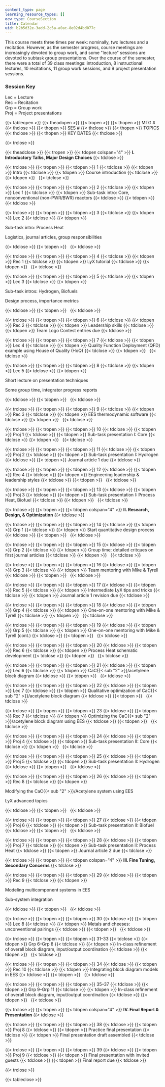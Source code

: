 ```yaml
---
content_type: page
learning_resource_types: []
ocw_type: CourseSection
title: Calendar
uid: b2b5d32e-3add-2c5a-a0ac-8e02d4bd077c
---
```


This course meets three times per week: nominally, two lectures and a recitation. However, as the semester progress, course meetings are increasingly devoted to group work, and some "lecture" sessions are devoted to subtask group presentations. Over the course of the semester, there were a total of 39 class meetings: introduction, 8 instructional lectures, 10 recitations, 11 group work sessions, and 9 project presentation sessions.

### Session Key

Lec = Lecture  
Rec = Recitation  
Grp = Group work  
Proj = Project presentations

{{< tableopen >}}
{{< theadopen >}}
{{< tropen >}}
{{< thopen >}}
MTG #
{{< thclose >}}
{{< thopen >}}
SES #
{{< thclose >}}
{{< thopen >}}
TOPICS
{{< thclose >}}
{{< thopen >}}
KEY DATES
{{< thclose >}}

{{< trclose >}}

{{< theadclose >}}
{{< tropen >}}
{{< tdopen colspan="4" >}}
**I. Introductory Talks, Major Design Choices**
{{< tdclose >}}

{{< trclose >}}
{{< tropen >}}
{{< tdopen >}}
1
{{< tdclose >}}
{{< tdopen >}}
Intro
{{< tdclose >}}
{{< tdopen >}}
Course introduction
{{< tdclose >}}
{{< tdopen >}}
 
{{< tdclose >}}

{{< trclose >}}
{{< tropen >}}
{{< tdopen >}}
2
{{< tdclose >}}
{{< tdopen >}}
Lec 1
{{< tdclose >}}
{{< tdopen >}}
Sub-task intro: Core, nonconventional (non-PWR/BWR) reactors
{{< tdclose >}}
{{< tdopen >}}
 
{{< tdclose >}}

{{< trclose >}}
{{< tropen >}}
{{< tdopen >}}
3
{{< tdclose >}}
{{< tdopen >}}
Lec 2
{{< tdclose >}}
{{< tdopen >}}


Sub-task intro: Process Heat

Logistics, journal articles, group responsibilities


{{< tdclose >}}
{{< tdopen >}}
 
{{< tdclose >}}

{{< trclose >}}
{{< tropen >}}
{{< tdopen >}}
4
{{< tdclose >}}
{{< tdopen >}}
Rec 1
{{< tdclose >}}
{{< tdopen >}}
LyX tutorial
{{< tdclose >}}
{{< tdopen >}}
 
{{< tdclose >}}

{{< trclose >}}
{{< tropen >}}
{{< tdopen >}}
5
{{< tdclose >}}
{{< tdopen >}}
Lec 3
{{< tdclose >}}
{{< tdopen >}}


Sub-task intros: Hydrogen, Biofuels

Design process, importance metrics


{{< tdclose >}}
{{< tdopen >}}
 
{{< tdclose >}}

{{< trclose >}}
{{< tropen >}}
{{< tdopen >}}
6
{{< tdclose >}}
{{< tdopen >}}
Rec 2
{{< tdclose >}}
{{< tdopen >}}
Leadership skills
{{< tdclose >}}
{{< tdopen >}}
Team Logo Contest entries due
{{< tdclose >}}

{{< trclose >}}
{{< tropen >}}
{{< tdopen >}}
7
{{< tdclose >}}
{{< tdopen >}}
Lec 4
{{< tdclose >}}
{{< tdopen >}}
Quality Function Deployment (QFD) example using House of Quality (HoQ)
{{< tdclose >}}
{{< tdopen >}}
 
{{< tdclose >}}

{{< trclose >}}
{{< tropen >}}
{{< tdopen >}}
8
{{< tdclose >}}
{{< tdopen >}}
Lec 5
{{< tdclose >}}
{{< tdopen >}}


Short lecture on presentation techniques

Some group time, integrator progress reports


{{< tdclose >}}
{{< tdopen >}}
 
{{< tdclose >}}

{{< trclose >}}
{{< tropen >}}
{{< tdopen >}}
9
{{< tdclose >}}
{{< tdopen >}}
Rec 3
{{< tdclose >}}
{{< tdopen >}}
EES thermodynamic software
{{< tdclose >}}
{{< tdopen >}}
 
{{< tdclose >}}

{{< trclose >}}
{{< tropen >}}
{{< tdopen >}}
10
{{< tdclose >}}
{{< tdopen >}}
Proj 1
{{< tdclose >}}
{{< tdopen >}}
Sub-task presentation I: Core
{{< tdclose >}}
{{< tdopen >}}
 
{{< tdclose >}}

{{< trclose >}}
{{< tropen >}}
{{< tdopen >}}
11
{{< tdclose >}}
{{< tdopen >}}
Proj 2
{{< tdclose >}}
{{< tdopen >}}
Sub-task presentation I: Hydrogen
{{< tdclose >}}
{{< tdopen >}}
Journal article 1 due
{{< tdclose >}}

{{< trclose >}}
{{< tropen >}}
{{< tdopen >}}
12
{{< tdclose >}}
{{< tdopen >}}
Rec 4
{{< tdclose >}}
{{< tdopen >}}
Engineering leadership & leadership styles
{{< tdclose >}}
{{< tdopen >}}
 
{{< tdclose >}}

{{< trclose >}}
{{< tropen >}}
{{< tdopen >}}
13
{{< tdclose >}}
{{< tdopen >}}
Proj 3
{{< tdclose >}}
{{< tdopen >}}
Sub-task presentation I: Process Heat, Biofuel
{{< tdclose >}}
{{< tdopen >}}
 
{{< tdclose >}}

{{< trclose >}}
{{< tropen >}}
{{< tdopen colspan="4" >}}
**II. Research, Design, & Optimization**
{{< tdclose >}}

{{< trclose >}}
{{< tropen >}}
{{< tdopen >}}
14
{{< tdclose >}}
{{< tdopen >}}
Grp 1
{{< tdclose >}}
{{< tdopen >}}
Start quantitative design process
{{< tdclose >}}
{{< tdopen >}}
 
{{< tdclose >}}

{{< trclose >}}
{{< tropen >}}
{{< tdopen >}}
15
{{< tdclose >}}
{{< tdopen >}}
Grp 2
{{< tdclose >}}
{{< tdopen >}}
Group time; detailed critques on first journal articles
{{< tdclose >}}
{{< tdopen >}}
 
{{< tdclose >}}

{{< trclose >}}
{{< tropen >}}
{{< tdopen >}}
16
{{< tdclose >}}
{{< tdopen >}}
Grp 3
{{< tdclose >}}
{{< tdopen >}}
Team mentoring with Mike & Tyrell
{{< tdclose >}}
{{< tdopen >}}
 
{{< tdclose >}}

{{< trclose >}}
{{< tropen >}}
{{< tdopen >}}
17
{{< tdclose >}}
{{< tdopen >}}
Rec 5
{{< tdclose >}}
{{< tdopen >}}
Intermediate LyX tips and tricks
{{< tdclose >}}
{{< tdopen >}}
Journal article 1 revision due
{{< tdclose >}}

{{< trclose >}}
{{< tropen >}}
{{< tdopen >}}
18
{{< tdclose >}}
{{< tdopen >}}
Grp 4
{{< tdclose >}}
{{< tdopen >}}
One-on-one mentoring with Mike & Tyrell
{{< tdclose >}}
{{< tdopen >}}
 
{{< tdclose >}}

{{< trclose >}}
{{< tropen >}}
{{< tdopen >}}
19
{{< tdclose >}}
{{< tdopen >}}
Grp 5
{{< tdclose >}}
{{< tdopen >}}
One-on-one mentoring with Mike & Tyrell (cont.)
{{< tdclose >}}
{{< tdopen >}}
 
{{< tdclose >}}

{{< trclose >}}
{{< tropen >}}
{{< tdopen >}}
20
{{< tdclose >}}
{{< tdopen >}}
Rec 6
{{< tdclose >}}
{{< tdopen >}}
Process Heat schematic development
{{< tdclose >}}
{{< tdopen >}}
 
{{< tdclose >}}

{{< trclose >}}
{{< tropen >}}
{{< tdopen >}}
21
{{< tdclose >}}
{{< tdopen >}}
Lec 6
{{< tdclose >}}
{{< tdopen >}}
CaC{{< sub "2" >}}/acetylene block diagram
{{< tdclose >}}
{{< tdopen >}}
 
{{< tdclose >}}

{{< trclose >}}
{{< tropen >}}
{{< tdopen >}}
22
{{< tdclose >}}
{{< tdopen >}}
Lec 7
{{< tdclose >}}
{{< tdopen >}}
Qualitative optimization of CaC{{< sub "2" >}}/acetylene block diagram
{{< tdclose >}}
{{< tdopen >}}
 
{{< tdclose >}}

{{< trclose >}}
{{< tropen >}}
{{< tdopen >}}
23
{{< tdclose >}}
{{< tdopen >}}
Rec 7
{{< tdclose >}}
{{< tdopen >}}
Optimizing the CaC{{< sub "2" >}}/acetylene block diagram using EES
{{< tdclose >}}
{{< tdopen >}}
 
{{< tdclose >}}

{{< trclose >}}
{{< tropen >}}
{{< tdopen >}}
24
{{< tdclose >}}
{{< tdopen >}}
Proj 4
{{< tdclose >}}
{{< tdopen >}}
Sub-task presentation II: Core
{{< tdclose >}}
{{< tdopen >}}
 
{{< tdclose >}}

{{< trclose >}}
{{< tropen >}}
{{< tdopen >}}
25
{{< tdclose >}}
{{< tdopen >}}
Proj 5
{{< tdclose >}}
{{< tdopen >}}
Sub-task presentation II: Hydrogen
{{< tdclose >}}
{{< tdopen >}}
 
{{< tdclose >}}

{{< trclose >}}
{{< tropen >}}
{{< tdopen >}}
26
{{< tdclose >}}
{{< tdopen >}}
Rec 8
{{< tdclose >}}
{{< tdopen >}}


Modifying the CaC{{< sub "2" >}}/Acetylene system using EES

LyX advanced topics


{{< tdclose >}}
{{< tdopen >}}
 
{{< tdclose >}}

{{< trclose >}}
{{< tropen >}}
{{< tdopen >}}
27
{{< tdclose >}}
{{< tdopen >}}
Proj 6
{{< tdclose >}}
{{< tdopen >}}
Sub-task presentation II: Biofuel
{{< tdclose >}}
{{< tdopen >}}
 
{{< tdclose >}}

{{< trclose >}}
{{< tropen >}}
{{< tdopen >}}
28
{{< tdclose >}}
{{< tdopen >}}
Proj 7
{{< tdclose >}}
{{< tdopen >}}
Sub-task presentation II: Process Heat
{{< tdclose >}}
{{< tdopen >}}
Journal article 2 due
{{< tdclose >}}

{{< trclose >}}
{{< tropen >}}
{{< tdopen colspan="4" >}}
**III. Fine Tuning, Secondary Concerns**
{{< tdclose >}}

{{< trclose >}}
{{< tropen >}}
{{< tdopen >}}
29
{{< tdclose >}}
{{< tdopen >}}
Rec 9
{{< tdclose >}}
{{< tdopen >}}


Modeling multicomponent systems in EES

Sub-system integration


{{< tdclose >}}
{{< tdopen >}}
 
{{< tdclose >}}

{{< trclose >}}
{{< tropen >}}
{{< tdopen >}}
30
{{< tdclose >}}
{{< tdopen >}}
Lec 8
{{< tdclose >}}
{{< tdopen >}}
Metals and cheeses: unconventional pairings
{{< tdclose >}}
{{< tdopen >}}
 
{{< tdclose >}}

{{< trclose >}}
{{< tropen >}}
{{< tdopen >}}
31–33
{{< tdclose >}}
{{< tdopen >}}
Grp 6–Grp 8
{{< tdclose >}}
{{< tdopen >}}
In-class refinement of overall block diagram, input/output coordination
{{< tdclose >}}
{{< tdopen >}}
 
{{< tdclose >}}

{{< trclose >}}
{{< tropen >}}
{{< tdopen >}}
34
{{< tdclose >}}
{{< tdopen >}}
Rec 10
{{< tdclose >}}
{{< tdopen >}}
Integrating block diagram models in EES
{{< tdclose >}}
{{< tdopen >}}
 
{{< tdclose >}}

{{< trclose >}}
{{< tropen >}}
{{< tdopen >}}
35–37
{{< tdclose >}}
{{< tdopen >}}
Grp 9–Grp 11
{{< tdclose >}}
{{< tdopen >}}
In-class refinement of overall block diagram, input/output coordination
{{< tdclose >}}
{{< tdopen >}}
 
{{< tdclose >}}

{{< trclose >}}
{{< tropen >}}
{{< tdopen colspan="4" >}}
**IV. Final Report & Presentation**
{{< tdclose >}}

{{< trclose >}}
{{< tropen >}}
{{< tdopen >}}
38
{{< tdclose >}}
{{< tdopen >}}
Proj 8
{{< tdclose >}}
{{< tdopen >}}
Practice final presentation
{{< tdclose >}}
{{< tdopen >}}
Final presentation draft assembled
{{< tdclose >}}

{{< trclose >}}
{{< tropen >}}
{{< tdopen >}}
39
{{< tdclose >}}
{{< tdopen >}}
Proj 9
{{< tdclose >}}
{{< tdopen >}}
Final presentation with invited guests
{{< tdclose >}}
{{< tdopen >}}
Final report due
{{< tdclose >}}

{{< trclose >}}

{{< tableclose >}}